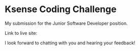 # Ksense Coding Challenge

My submission for the Junior Software Developer position.

Link to live site: 

I look forward to chatting with you and hearing your feedback!
